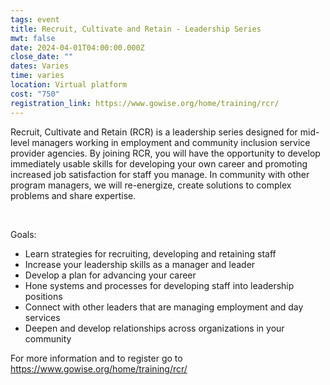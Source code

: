 ```yaml
---
tags: event
title: Recruit, Cultivate and Retain - Leadership Series
mwt: false
date: 2024-04-01T04:00:00.000Z
close_date: ""
dates: Varies
time: varies
location: Virtual platform
cost: "750"
registration_link: https://www.gowise.org/home/training/rcr/
---
```



Recruit, Cultivate and Retain (RCR) is a leadership series designed for mid-level managers working in employment and community inclusion service provider agencies. By joining RCR, you will have the opportunity to develop immediately usable skills for developing your own career and promoting increased job satisfaction for staff you manage. In community with other program managers, we will re-energize, create solutions to complex problems and share expertise. 

﻿

Goals: 

* Learn strategies for recruiting, developing and retaining staff
* Increase your leadership skills as a manager and leader
* Develop a plan for advancing your career
* Hone systems and processes for developing staff into leadership positions
* Connect with other leaders that are managing employment and day services
* Deepen and develop relationships across organizations in your community 

For more information and to register go to <https://www.gowise.org/home/training/rcr/>